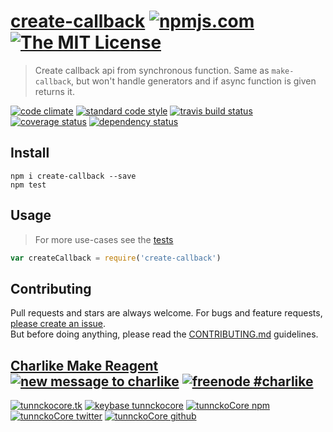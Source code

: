 # [create-callback][author-www-url] [![npmjs.com][npmjs-img]][npmjs-url] [![The MIT License][license-img]][license-url] 

> Create callback api from synchronous function. Same as `make-callback`, but won't handle generators and if async function is given returns it.

[![code climate][codeclimate-img]][codeclimate-url] [![standard code style][standard-img]][standard-url] [![travis build status][travis-img]][travis-url] [![coverage status][coveralls-img]][coveralls-url] [![dependency status][david-img]][david-url]


## Install
```
npm i create-callback --save
npm test
```


## Usage
> For more use-cases see the [tests](./test.js)

```js
var createCallback = require('create-callback')
```


## Contributing

Pull requests and stars are always welcome. For bugs and feature requests, [please create an issue](https://github.com/tunnckoCore/create-callback/issues/new).  
But before doing anything, please read the [CONTRIBUTING.md](./CONTRIBUTING.md) guidelines.


## [Charlike Make Reagent](http://j.mp/1stW47C) [![new message to charlike][new-message-img]][new-message-url] [![freenode #charlike][freenode-img]][freenode-url]

[![tunnckocore.tk][author-www-img]][author-www-url] [![keybase tunnckocore][keybase-img]][keybase-url] [![tunnckoCore npm][author-npm-img]][author-npm-url] [![tunnckoCore twitter][author-twitter-img]][author-twitter-url] [![tunnckoCore github][author-github-img]][author-github-url]


[npmjs-url]: https://www.npmjs.com/package/create-callback
[npmjs-img]: https://img.shields.io/npm/v/create-callback.svg?label=create-callback

[license-url]: https://github.com/tunnckoCore/create-callback/blob/master/LICENSE.md
[license-img]: https://img.shields.io/badge/license-MIT-blue.svg


[codeclimate-url]: https://codeclimate.com/github/tunnckoCore/create-callback
[codeclimate-img]: https://img.shields.io/codeclimate/github/tunnckoCore/create-callback.svg

[travis-url]: https://travis-ci.org/tunnckoCore/create-callback
[travis-img]: https://img.shields.io/travis/tunnckoCore/create-callback.svg

[coveralls-url]: https://coveralls.io/r/tunnckoCore/create-callback
[coveralls-img]: https://img.shields.io/coveralls/tunnckoCore/create-callback.svg

[david-url]: https://david-dm.org/tunnckoCore/create-callback
[david-img]: https://img.shields.io/david/tunnckoCore/create-callback.svg

[standard-url]: https://github.com/feross/standard
[standard-img]: https://img.shields.io/badge/code%20style-standard-brightgreen.svg


[author-www-url]: http://www.tunnckocore.tk
[author-www-img]: https://img.shields.io/badge/www-tunnckocore.tk-fe7d37.svg

[keybase-url]: https://keybase.io/tunnckocore
[keybase-img]: https://img.shields.io/badge/keybase-tunnckocore-8a7967.svg

[author-npm-url]: https://www.npmjs.com/~tunnckocore
[author-npm-img]: https://img.shields.io/badge/npm-~tunnckocore-cb3837.svg

[author-twitter-url]: https://twitter.com/tunnckoCore
[author-twitter-img]: https://img.shields.io/badge/twitter-@tunnckoCore-55acee.svg

[author-github-url]: https://github.com/tunnckoCore
[author-github-img]: https://img.shields.io/badge/github-@tunnckoCore-4183c4.svg

[freenode-url]: http://webchat.freenode.net/?channels=charlike
[freenode-img]: https://img.shields.io/badge/freenode-%23charlike-5654a4.svg

[new-message-url]: https://github.com/tunnckoCore/messages
[new-message-img]: https://img.shields.io/badge/send%20me-message-green.svg

